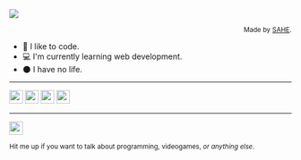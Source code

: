 <img src="https://user-images.githubusercontent.com/69730080/176517578-ca4176fc-3b6c-4ab3-8ef2-25decf53b61b.gif" />
<p align="right"><sup>Made by <a href="https://github.com/hess-sabina">SAHE</a>.</sup></p>

- 🔭 I like to code.
- 💻 I'm currently learning web development.
- 🌑 I have no life.

---

<img src="https://img.shields.io/badge/javascript-%23323330.svg?style=for-the-badge&logo=javascript&logoColor=%23F7DF1E" height="24"> <img src="https://img.shields.io/badge/typescript-%23007ACC.svg?style=for-the-badge&logo=typescript&logoColor=white" height="24"> <img src="https://img.shields.io/badge/react-%2320232a.svg?style=for-the-badge&logo=react&logoColor=%2361DAFB" height="24"> <img src="https://img.shields.io/badge/SASS-hotpink.svg?style=for-the-badge&logo=SASS&logoColor=white" height="24">

---

<a href="https://discordapp.com/users/297134310752911360"><img src="https://img.shields.io/badge/nekusu-%237289DA.svg?style=for-the-badge&logo=discord&logoColor=white" height="24"></a>

<sup>Hit me up if you want to talk about programming, videogames, *or anything else*.</sup>
